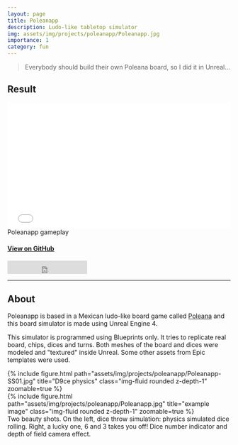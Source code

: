 ```yaml
---
layout: page
title: Poleanapp
description: Ludo-like tabletop simulator
img: assets/img/projects/poleanapp/Poleanapp.jpg
importance: 1
category: fun
---
```


> Everybody should build their own Poleana board, so I did it in Unreal...

## Result

<div>
    <style>
        .embed-container {
            position: relative;
            padding-bottom: 56.25%;
            height: 0;
            overflow: hidden;
            max-width: 100%;
        }
        .embed-container iframe,
        .embed-container object,
        .embed-container embed {
            position: absolute;
            top: 0;
            left: 0;
            width: 100%;
            height: 100%;
        }
    </style>
    <div class='embed-container'>
        <iframe src="//www.youtube.com/embed/p65aSIYT8js" allowfullscreen="" frameborder="0"></iframe>
    </div>
</div>
<div class="caption">
    Poleanapp gameplay
</div>

#### [View on GitHub](https://github.com/Aestial/Poleanapp)

<!-- Star on GitHub button -->
<iframe src="https://ghbtns.com/github-btn.html?user=Aestial&repo=Poleanapp&type=star&count=true&size=large" frameborder="0" scrolling="0" width="180" height="30" title="GitHub"></iframe>

---

## About

Poleanapp is based in a Mexican ludo-like board game called [Poleana](https://gatopardo.com/estilo-de-vida/poleana-el-juego-de-mesa-de-la-carcel/) and this board simulator is made using Unreal Engine 4.

This simulator is programmed using Blueprints only. It tries to replicate real board, chips, dices and turns. Both meshes of the board and dices were modeled and "textured" inside Unreal. Some other assets from Epic templates were used.


<div class="row">
    <div class="col-sm mt-3 mt-md-0">
        {% include figure.html path="assets/img/projects/poleanapp/Poleanapp-SS01.jpg" title="D9ce physics" class="img-fluid rounded z-depth-1" zoomable=true %}
    </div>
    <div class="col-sm mt-3 mt-md-0">
        {% include figure.html path="assets/img/projects/poleanapp/Poleanapp.jpg" title="example image" class="img-fluid rounded z-depth-1" zoomable=true %}
    </div>
</div>
<div class="caption">
    Two beauty shots. On the left, dice throw simulation: physics simulated dice rolling. Right, a lucky one, 6 and 3 takes you off! Dice number indicator and depth of field camera effect.
</div>